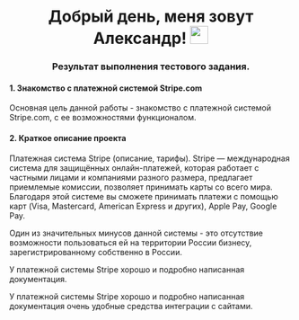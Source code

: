 <h1 align="center">Добрый день, меня зовут Александр!</a> 
<img src="https://github.com/blackcater/blackcater/raw/main/images/Hi.gif" height="32"/></h1>
<h3 align="center">Результат выполнения тестового задания.</h3>

<div>
    <h4><a name='Название проекта'>1. Знакомство с платежной системой Stripe.com</a></h4>
</div>
<p>Основная цель данной работы - знакомство с платежной системой Stripe.com, с ее возможностями функционалом.</p>

<div>
    <h4><a name='Описание проекта'>2. Краткое описание проекта</a></h4>
</div>
<p>Платежная система Stripe (описание, тарифы). Stripe — международная система для защищённых онлайн-платежей, которая работает с частными лицами и компаниями разного размера, предлагает приемлемые комиссии, позволяет принимать карты со всего мира. Благодаря этой системе вы сможете принимать платежи с помощью карт (Visa, Mastercard, American Express и других), Apple Pay, Google Pay.</p>
<p>Один из значительных минусов данной системы - это отсутствие возможности пользоваться ей на территории России бизнесу, зарегистрированному собственно в России.</p>
<p>У платежной системы Stripe хорошо и подробно написанная документация.</p>
<p>У платежной системы Stripe хорошо и подробно написанная документация очень удобные средства интеграции с сайтами.</p>